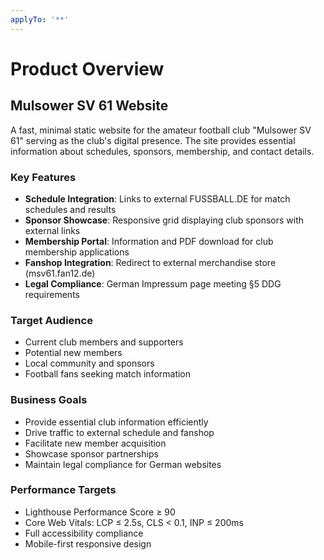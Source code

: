 ```yaml
---
applyTo: '**'
---
```

# Product Overview

## Mulsower SV 61 Website

A fast, minimal static website for the amateur football club "Mulsower SV 61" serving as the club's digital presence. The site provides essential information about schedules, sponsors, membership, and contact details.

### Key Features
- **Schedule Integration**: Links to external FUSSBALL.DE for match schedules and results
- **Sponsor Showcase**: Responsive grid displaying club sponsors with external links
- **Membership Portal**: Information and PDF download for club membership applications
- **Fanshop Integration**: Redirect to external merchandise store (msv61.fan12.de)
- **Legal Compliance**: German Impressum page meeting §5 DDG requirements

### Target Audience
- Current club members and supporters
- Potential new members
- Local community and sponsors
- Football fans seeking match information

### Business Goals
- Provide essential club information efficiently
- Drive traffic to external schedule and fanshop
- Facilitate new member acquisition
- Showcase sponsor partnerships
- Maintain legal compliance for German websites

### Performance Targets
- Lighthouse Performance Score ≥ 90
- Core Web Vitals: LCP ≤ 2.5s, CLS < 0.1, INP ≤ 200ms
- Full accessibility compliance
- Mobile-first responsive design